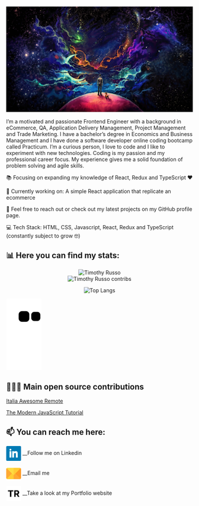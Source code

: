 <!--
**timothyrusso/timothyrusso** is a ✨ _special_ ✨ repository because its `README.md` (this file) appears on your GitHub profile.

Here are some ideas to get you started:

- 🔭 I’m currently working on ...
- 🌱 I’m currently learning ...
- 👯 I’m looking to collaborate on ...
- 🤔 I’m looking for help with ...
- 💬 Ask me about ...
- 📫 How to reach me: ...
- 😄 Pronouns: ...
- ⚡ Fun fact: ...
-->

[![MasterHead](https://raw.githubusercontent.com/timothyrusso/timothyrusso/main/images/github_image.jpeg)](https://github.com/timothyrusso)


I’m a motivated and passionate Frontend Engineer with a background in eCommerce, QA, Application Delivery Management, Project Management and Trade Marketing. I have a bachelor’s degree in Economics and Business Management and I have done a software developer online coding bootcamp called Practicum. I’m a curious person, I love to code and I like to experiment with new technologies. Coding is my passion and my professional career focus. My experience gives me a solid foundation of problem solving and agile skills.

📚 Focusing on expanding my knowledge of React, Redux and TypeScript ❤️

💼 Currently working on:
A simple React application that replicate an ecommerce

👋 Feel free to reach out or check out my latest projects on my GitHub profile page.

💻 Tech Stack:
HTML, CSS, Javascript, React, Redux and TypeScript (constantly subject to grow 🤓)

## 📊 Here you can find my stats:

<div align="center">
  <img src="https://github-readme-streak-stats.herokuapp.com/?user=timothyrusso&theme=black-ice&hide_border=true&stroke=0000&background=0D1417&ring=00bfbf&fire=00bfbf&currStreakLabel=00bfbf" alt="Timothy Russo" />
</div>
<div align="center">
  <img src="https://github-readme-stats.vercel.app/api?username=timothyrusso&show_icons=true&theme=radical&hide=commits" alt="Timothy Russo contribs" />
</div>
<div><p></p></div>
<div align="center">
  <img src="https://github-readme-stats.vercel.app/api/top-langs/?username=timothyrusso" alt="Top Langs" />
</div>
<div><p></p></div>

![Snake animation](https://github.com/timothyrusso/timothyrusso/blob/output/github-contribution-grid-snake.svg)

## 🧑🏻‍💻 Main open source contributions

[Italia Awesome Remote](https://github.com/italiaremote/awesome-italia-remote)

<div><p></p></div>

[The Modern JavaScript Tutorial](https://github.com/javascript-tutorial)

## 📫 You can reach me here:

[<img src="https://raw.githubusercontent.com/timothyrusso/timothyrusso/main/images/linkedin_icon.png" height="40em" align="center" alt="Follow timothyrusso on LinkedIn" title="Follow timothyrusso on LinkedIn"/>](https://www.linkedin.com/in/russotimothywebdeveloper/) __Follow me on Linkedin

[<img src="https://raw.githubusercontent.com/timothyrusso/timothyrusso/main/images/email.png" height="40em" align="center" alt="Timothy Russo email" title="mail to timothyrusso"/>](mailto:russotimothy@live.it) __Email me

[<img src="https://raw.githubusercontent.com/timothyrusso/timothyrusso/main/images/TR_logo.png" height="40em" align="center" alt="Timothy Russo Portfolio" title="Timothy Russo Portfolio"/>](https://timothyrusso.dev/) __Take a look at my Portfolio website
